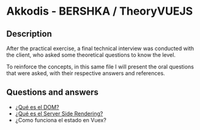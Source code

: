 # Akkodis - BERSHKA / TheoryVUEJS

## Description

After the practical exercise, a final technical interview was conducted with the client, who asked some theoretical questions to know the level.

To reinforce the concepts, in this same file I will present the oral questions that were asked, with their respective answers and references.

## Questions and answers

- [¿Qué es el DOM?](./what-is-the-DOM.md)
- [¿Qué es el Server Side Rendering?](./what-is-the-SSR.md)
- ¿Como funciona el estado en Vuex?
